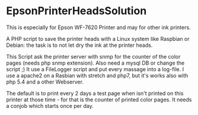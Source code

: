 # EpsonPrinterHeadsSolution
This is especially for Epson WF-7620 Printer and may for other ink printers.

A PHP script to save the printer heads with a Linux system like Raspbian or Debian:
the task is to not let dry the ink at the printer heads.

This Script ask the printer server with snmp for the counter of the color pages (needs php snmp extension).
Also need a mysql DB or change the script ;) It use a FileLogger script and put every massage into a log-file.
I use a apache2 on a Rasbian with stretch and php7, but it's works also with php 5.4 and a other Webserver.

The default is to print every 2 days a test page when isn't printed on this printer at those time - for that is the counter of printed color pages.  It needs a conjob which starts once per day.
